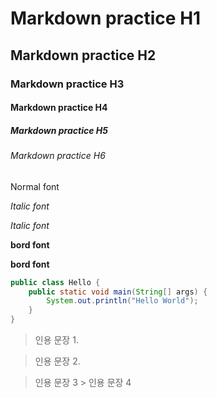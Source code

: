 # Markdown practice H1
## Markdown practice H2
### Markdown practice H3
#### Markdown practice H4
##### Markdown practice H5
###### Markdown practice H6

Normal font

*Italic font*

_Italic font_

**bord font**

__bord font__

```java
public class Hello {
    public static void main(String[] args) {
        System.out.println("Hello World");
    }
}
```

> 인용 문장 1.

> 인용 문장 2.

> 인용 문장 3  > 인용 문장 4
